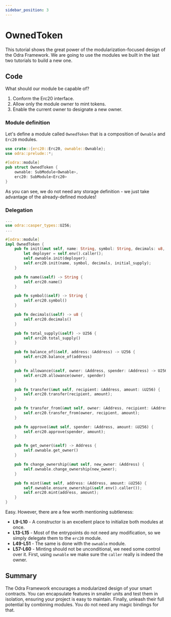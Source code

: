 ```yaml
---
sidebar_position: 3
---
```


# OwnedToken

This tutorial shows the great power of the modularization-focused design of the Odra Framework. We are going to use the modules we built in the last two tutorials to build a new one.

## Code
What should our module be capable of?

1. Conform the Erc20 interface.
2. Allow only the module owner to mint tokens.
3. Enable the current owner to designate a new owner.


### Module definition

Let's define a module called `OwnedToken` that is a composition of `Ownable` and `Erc20` modules.

```rust title=owned_token.rs showLineNumbers
use crate::{erc20::Erc20, ownable::Ownable};
use odra::prelude::*;

#[odra::module]
pub struct OwnedToken {
    ownable: SubModule<Ownable>,
    erc20: SubModule<Erc20>
}
```

As you can see, we do not need any storage definition - we just take advantage of the already-defined modules!

### Delegation

```rust title=owned_token.rs showLineNumbers
...
use odra::casper_types::U256;
...

#[odra::module]
impl OwnedToken {
    pub fn init(&mut self, name: String, symbol: String, decimals: u8, initial_supply: U256) {
        let deployer = self.env().caller();
        self.ownable.init(deployer);
        self.erc20.init(name, symbol, decimals, initial_supply);
    }

    pub fn name(&self) -> String {
        self.erc20.name()
    }

    pub fn symbol(&self) -> String {
        self.erc20.symbol()
    }

    pub fn decimals(&self) -> u8 {
        self.erc20.decimals()
    }

    pub fn total_supply(&self) -> U256 {
        self.erc20.total_supply()
    }

    pub fn balance_of(&self, address: &Address) -> U256 {
        self.erc20.balance_of(address)
    }

    pub fn allowance(&self, owner: &Address, spender: &Address) -> U256 {
        self.erc20.allowance(owner, spender)
    }

    pub fn transfer(&mut self, recipient: &Address, amount: &U256) {
        self.erc20.transfer(recipient, amount);
    }

    pub fn transfer_from(&mut self, owner: &Address, recipient: &Address, amount: &U256) {
        self.erc20.transfer_from(owner, recipient, amount);
    }

    pub fn approve(&mut self, spender: &Address, amount: &U256) {
        self.erc20.approve(spender, amount);
    }

    pub fn get_owner(&self) -> Address {
        self.ownable.get_owner()
    }

    pub fn change_ownership(&mut self, new_owner: &Address) {
        self.ownable.change_ownership(new_owner);
    }

    pub fn mint(&mut self, address: &Address, amount: &U256) {
        self.ownable.ensure_ownership(&self.env().caller());
        self.erc20.mint(address, amount);
    }
}
```

Easy. However, there are a few worth mentioning subtleness:

* **L9-L10** - A constructor is an excellent place to initialize both modules at once.
* **L13-L15** - Most of the entrypoints do not need any modification, so we simply delegate them to the `erc20` module.
* **L49-L51** - The same is done with the `ownable` module.
* **L57-L60** - Minting should not be unconditional, we need some control over it. First, using `ownable` we make sure the `caller` really is indeed the owner.

## Summary

The Odra Framework encourages a modularized design of your smart contracts. You can encapsulate features in smaller units and test them in isolation, ensuring your project is easy to maintain. Finally, unleash their full potential by combining modules. You do not need any magic bindings for that. 